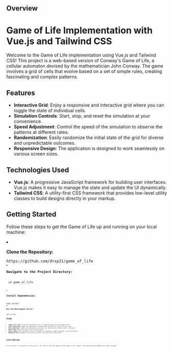 <h2>Overview</h2>
<h1>Game of Life Implementation with Vue.js and Tailwind CSS</h1>
<p>Welcome to the Game of Life implementation using Vue.js and Tailwind CSS! This project is a web-based version of Conway's Game of Life, a cellular automaton devised by the mathematician John Conway. The game involves a grid of cells that evolve based on a set of simple rules, creating fascinating and complex patterns.</p>
<h2>Features</h2>
<ul><li><strong>Interactive Grid</strong>: Enjoy a responsive and interactive grid where you can toggle the state of individual cells.</li><li><strong>Simulation Controls</strong>: Start, stop, and reset the simulation at your convenience.</li><li><strong>Speed Adjustment</strong>: Control the speed of the simulation to observe the patterns at different rates.</li><li><strong>Randomization</strong>: Easily randomize the initial state of the grid for diverse and unpredictable outcomes.</li><li><strong>Responsive Design</strong>: The application is designed to work seamlessly on various screen sizes.</li></ul>
<h2>Technologies Used</h2>
<ul><li><strong>Vue.js</strong>: A progressive JavaScript framework for building user interfaces. Vue.js makes it easy to manage the state and update the UI dynamically.</li><li><strong>Tailwind CSS</strong>: A utility-first CSS framework that provides low-level utility classes to build designs directly in your markup.</li></ul>
<h2>Getting Started</h2>
<p>Follow these steps to get the Game of Life up and running on your local machine:</p>
<li><p><strong>Clone the Repository:</strong></p></li>
<code>https://github.com/drxp21/game_of_life<code/>
<li><p><strong>Navigate to the Project Directory:

</strong></p></li>
<code>cd game_of_life<code/>
<li><p><strong>Install Dependencies:</strong></p></li>
<code>npm install<code/>
<li><p><strong>Run the Development Server:</strong></p></li>
<code>npm run dev<code/>
<h2>Usage</h2>
<ul><li><strong>Toggle Cell State</strong>: Click on individual cells to toggle between alive and dead states.</li><li><strong>Start Simulation</strong>: Begin the simulation to observe the evolution of the cells over time.</li><li><strong>Stop Simulation</strong>: Pause the simulation at any point to analyze the current state of the grid.</li><li><strong>Reset Grid</strong>: Reset the grid to its initial state.</li><li><strong>Adjust Speed</strong>: Use the speed control to change the simulation speed according to your preference.</li><li><strong>Randomize Grid</strong>: Randomize the initial state of the grid for a fresh start.</li></ul>
<h2>Contributing</h2>
<p>If you'd like to contribute to this project, feel free to fork the repository and submit a pull request. Contributions and feedback are always welcome!</p>



